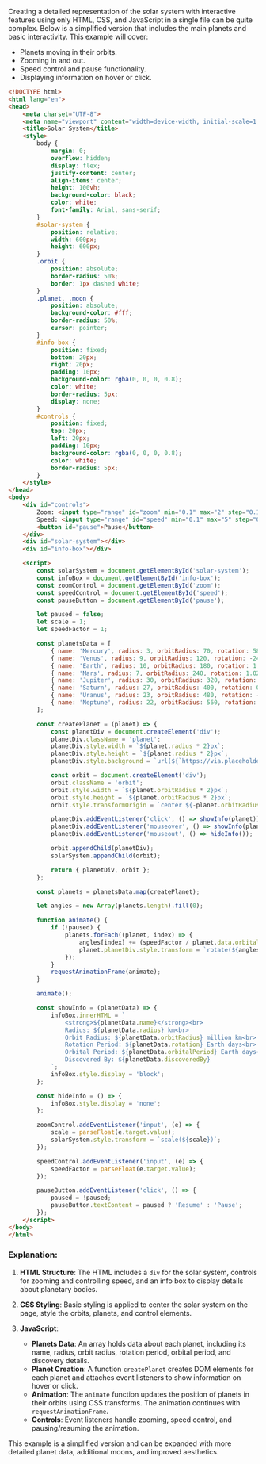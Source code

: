 Creating a detailed representation of the solar system with interactive features using only HTML, CSS, and JavaScript in a single file can be quite complex. Below is a simplified version that includes the main planets and basic interactivity. This example will cover:

- Planets moving in their orbits.
- Zooming in and out.
- Speed control and pause functionality.
- Displaying information on hover or click.

```html
<!DOCTYPE html>
<html lang="en">
<head>
    <meta charset="UTF-8">
    <meta name="viewport" content="width=device-width, initial-scale=1.0">
    <title>Solar System</title>
    <style>
        body {
            margin: 0;
            overflow: hidden;
            display: flex;
            justify-content: center;
            align-items: center;
            height: 100vh;
            background-color: black;
            color: white;
            font-family: Arial, sans-serif;
        }
        #solar-system {
            position: relative;
            width: 600px;
            height: 600px;
        }
        .orbit {
            position: absolute;
            border-radius: 50%;
            border: 1px dashed white;
        }
        .planet, .moon {
            position: absolute;
            background-color: #fff;
            border-radius: 50%;
            cursor: pointer;
        }
        #info-box {
            position: fixed;
            bottom: 20px;
            right: 20px;
            padding: 10px;
            background-color: rgba(0, 0, 0, 0.8);
            color: white;
            border-radius: 5px;
            display: none;
        }
        #controls {
            position: fixed;
            top: 20px;
            left: 20px;
            padding: 10px;
            background-color: rgba(0, 0, 0, 0.8);
            color: white;
            border-radius: 5px;
        }
    </style>
</head>
<body>
    <div id="controls">
        Zoom: <input type="range" id="zoom" min="0.1" max="2" step="0.1" value="1">
        Speed: <input type="range" id="speed" min="0.1" max="5" step="0.1" value="1">
        <button id="pause">Pause</button>
    </div>
    <div id="solar-system"></div>
    <div id="info-box"></div>

    <script>
        const solarSystem = document.getElementById('solar-system');
        const infoBox = document.getElementById('info-box');
        const zoomControl = document.getElementById('zoom');
        const speedControl = document.getElementById('speed');
        const pauseButton = document.getElementById('pause');

        let paused = false;
        let scale = 1;
        let speedFactor = 1;

        const planetsData = [
            { name: 'Mercury', radius: 3, orbitRadius: 70, rotation: 58.646, orbitalPeriod: 88, discoveredBy: 'Ancient astronomers' },
            { name: 'Venus', radius: 9, orbitRadius: 120, rotation: -243, orbitalPeriod: 225, discoveredBy: 'Ancient astronomers' },
            { name: 'Earth', radius: 10, orbitRadius: 180, rotation: 1, orbitalPeriod: 365.25, discoveredBy: 'Ancient astronomers' },
            { name: 'Mars', radius: 7, orbitRadius: 240, rotation: 1.026, orbitalPeriod: 687, discoveredBy: 'Ancient astronomers' },
            { name: 'Jupiter', radius: 30, orbitRadius: 320, rotation: 0.414, orbitalPeriod: 4331, discoveredBy: 'Galileo Galilei' },
            { name: 'Saturn', radius: 27, orbitRadius: 400, rotation: 0.445, orbitalPeriod: 10760, discoveredBy: 'Galileo Galilei' },
            { name: 'Uranus', radius: 23, orbitRadius: 480, rotation: -0.718, orbitalPeriod: 30685, discoveredBy: 'William Herschel' },
            { name: 'Neptune', radius: 22, orbitRadius: 560, rotation: 0.671, orbitalPeriod: 60190, discoveredBy: 'John Couch Adams & Urbain Le Verrier' }
        ];

        const createPlanet = (planet) => {
            const planetDiv = document.createElement('div');
            planetDiv.className = 'planet';
            planetDiv.style.width = `${planet.radius * 2}px`;
            planetDiv.style.height = `${planet.radius * 2}px`;
            planetDiv.style.background = `url(${`https://via.placeholder.com/${planet.radius * 2}x${planet.radius * 2}`}) no-repeat center/cover`;

            const orbit = document.createElement('div');
            orbit.className = 'orbit';
            orbit.style.width = `${planet.orbitRadius * 2}px`;
            orbit.style.height = `${planet.orbitRadius * 2}px`;
            orbit.style.transformOrigin = `center ${-planet.orbitRadius + solarSystem.offsetWidth / 2}px`;

            planetDiv.addEventListener('click', () => showInfo(planet));
            planetDiv.addEventListener('mouseover', () => showInfo(planet));
            planetDiv.addEventListener('mouseout', () => hideInfo());

            orbit.appendChild(planetDiv);
            solarSystem.appendChild(orbit);

            return { planetDiv, orbit };
        };

        const planets = planetsData.map(createPlanet);

        let angles = new Array(planets.length).fill(0);

        function animate() {
            if (!paused) {
                planets.forEach((planet, index) => {
                    angles[index] += (speedFactor / planet.data.orbitalPeriod);
                    planet.planetDiv.style.transform = `rotate(${angles[index] * 360}deg) translateX(${planet.data.orbitRadius * scale}px)`;
                });
            }
            requestAnimationFrame(animate);
        }

        animate();

        const showInfo = (planetData) => {
            infoBox.innerHTML = `
                <strong>${planetData.name}</strong><br>
                Radius: ${planetData.radius} km<br>
                Orbit Radius: ${planetData.orbitRadius} million km<br>
                Rotation Period: ${planetData.rotation} Earth days<br>
                Orbital Period: ${planetData.orbitalPeriod} Earth days<br>
                Discovered By: ${planetData.discoveredBy}
            `;
            infoBox.style.display = 'block';
        };

        const hideInfo = () => {
            infoBox.style.display = 'none';
        };

        zoomControl.addEventListener('input', (e) => {
            scale = parseFloat(e.target.value);
            solarSystem.style.transform = `scale(${scale})`;
        });

        speedControl.addEventListener('input', (e) => {
            speedFactor = parseFloat(e.target.value);
        });

        pauseButton.addEventListener('click', () => {
            paused = !paused;
            pauseButton.textContent = paused ? 'Resume' : 'Pause';
        });
    </script>
</body>
</html>
```

### Explanation:
1. **HTML Structure**: The HTML includes a `div` for the solar system, controls for zooming and controlling speed, and an info box to display details about planetary bodies.

2. **CSS Styling**: Basic styling is applied to center the solar system on the page, style the orbits, planets, and control elements.

3. **JavaScript**:
   - **Planets Data**: An array holds data about each planet, including its name, radius, orbit radius, rotation period, orbital period, and discovery details.
   - **Planet Creation**: A function `createPlanet` creates DOM elements for each planet and attaches event listeners to show information on hover or click.
   - **Animation**: The `animate` function updates the position of planets in their orbits using CSS transforms. The animation continues with `requestAnimationFrame`.
   - **Controls**: Event listeners handle zooming, speed control, and pausing/resuming the animation.

This example is a simplified version and can be expanded with more detailed planet data, additional moons, and improved aesthetics.